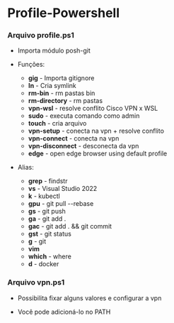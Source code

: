 # Profile-Powershell

### Arquivo profile.ps1

- Importa módulo posh-git
- Funções:
    - **gig** - Importa gitignore
    - **ln** - Cria symlink
    - **rm-bin** - rm pastas bin
    - **rm-directory** - rm pastas
    - **vpn-wsl** - resolve conflito Cisco VPN x WSL
    - **sudo** - executa comando como admin
    - **touch** - cria arquivo
    - **vpn-setup** - conecta na vpn + resolve conflito
    - **vpn-connect** - conecta na vpn
    - **vpn-disconnect** - desconecta da vpn
    - **edge** - open edge browser using default profile

- Alias:
    - **grep** - findstr
    - **vs** - Visual Studio 2022
    - **k** - kubectl
    - **gpu** - git pull --rebase
    - **gs** - git push
    - **ga** - git add .
    - **gac** - git add . && git commit
    - **gst** - git status
    - **g** - git
    - **vim**
    - **which** - where
    - **d** - docker

### Arquivo vpn.ps1

- Possibilita fixar alguns valores e configurar a vpn

- Você pode adicioná-lo no PATH